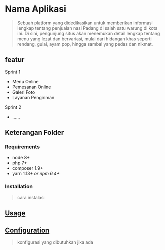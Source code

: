 # Nama Aplikasi
> Sebuah platform yang didedikasikan untuk memberikan informasi lengkap tentang penjualan nasi Padang di salah satu warung di kota ini. Di sini, pengunjung situs akan menemukan detail lengkap tentang menu yang lezat dan bervariasi, mulai dari hidangan khas seperti rendang, gulai, ayam pop, hingga sambal yang pedas dan nikmat.

## featur
Sprint 1
* Menu Online
* Pemesanan Online
* Galeri Foto
* Layanan Pengiriman

Sprint 2
* ......

## Keterangan Folder
>


### Requirements

* node 8+
* php 7+
* composer 1.9+
* yarn 1.13+ _or npm 6.4+_

### Installation
> cara instalasi

## [Usage](#usage)
> 


## [Configuration](#configuration)
> konfigurasi yang dibutuhkan jika ada

